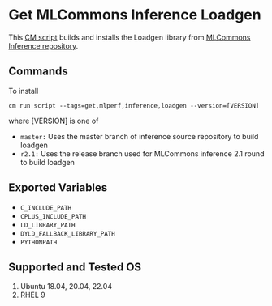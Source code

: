 # Get MLCommons Inference Loadgen
This [CM script](https://github.com/mlcommons/ck/blob/master/cm/docs/specs/script.md) builds and installs the Loadgen library from [MLCommons Inference repository](https://github.com/mlcommons/inference).

## Commands
To install
```
cm run script --tags=get,mlperf,inference,loadgen --version=[VERSION] 
```
where 
[VERSION] is one of
* `master:` Uses the master branch of inference source repository to build loadgen
* `r2.1:`  Uses the release branch used for MLCommons inference 2.1 round to build loadgen

## Exported Variables
* `C_INCLUDE_PATH`
* `CPLUS_INCLUDE_PATH`
* `LD_LIBRARY_PATH`
* `DYLD_FALLBACK_LIBRARY_PATH`
* `PYTHONPATH`

## Supported and Tested OS
1. Ubuntu 18.04, 20.04, 22.04
2. RHEL 9
